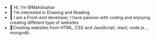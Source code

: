 - 👋 Hi, I’m @Mahdisahar
- 👀 I’m interested in Drawing and Reading 
- 🌱 I am a Front-end developer, I have passion with coding and enjoying creating different type of websites
- 💞️Creating websites from HTML, CSS and JavaScript, react, node js. , mongodb . 

<!---
Mahdisahar/Mahdisahar is a ✨ special ✨ repository because its `README.md` (this file) appears on your GitHub profile.
You can click the Preview link to take a look at your changes.
--->
